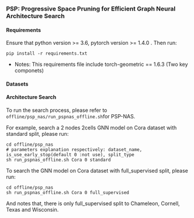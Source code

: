 ### PSP: Progressive Space Pruning for Efficient Graph Neural Architecture Search

#### Requirements

Ensure that python version >= 3.6, pytorch version >= 1.4.0 . Then run:

```
pip install -r requirements.txt
```

+ Notes: This requirements file include torch-geometric == 1.6.3 (Two key componets)

#### Datasets

#### Architecture Search

To run the search process, please refer to `offline/psp_nas/run_pspnas_offline.sh`for PSP-NAS. 

For example, search a 2 nodes 2cells GNN model on Cora dataset with standard split, please run:

```
cd offline/psp_nas
# parameters explanation respectively: dataset_name, is_use_early_stop(default 0 :not use), split_type
sh run_pspnas_offline.sh Cora 0 standard
```

To search the GNN model on Cora dataset with full_supervised split, please run:

```
cd offline/psp_nas
sh run_pspnas_offline.sh Cora 0 full_supervised
```

And notes that, there is only full_supervised split to Chameleon, Cornell, Texas and Wisconsin.

